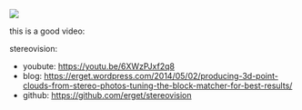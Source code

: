 

![](https://erget.files.wordpress.com/2014/04/total.png?w=605&h=471)

this is a good video:

stereovision: 
  - youbute: https://youtu.be/6XWzPJxf2q8
  - blog: https://erget.wordpress.com/2014/05/02/producing-3d-point-clouds-from-stereo-photos-tuning-the-block-matcher-for-best-results/
  - github: https://github.com/erget/stereovision
